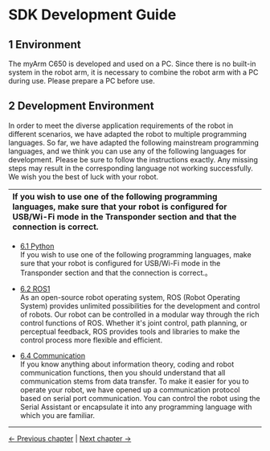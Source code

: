 # SDK Development Guide

## 1 Environment

The myArm C650 is developed and used on a PC. Since there is no built-in system in the robot arm, it is necessary to combine the robot arm with a PC during use. Please prepare a PC before use.

## 2 Development Environment

In order to meet the diverse application requirements of the robot in different scenarios, we have adapted the robot to multiple programming languages. So far, we have adapted the following mainstream programming languages, and we think you can use any of the following languages for development. Please be sure to follow the instructions exactly. Any missing steps may result in the corresponding language not working successfully. We wish you the best of luck with your robot.

| **If you wish to use one of the following programming languages, make sure that your robot is configured for USB/Wi-Fi mode in the Transponder section and that the connection is correct.** |
| :-------------------------------------------------------------------------------------------------------------|

- [6.1 Python](./6.1-BasedOnPythonDevelopmentAndUse/1_download.md)<br>
  If you wish to use one of the following programming languages, make sure that your robot is configured for USB/Wi-Fi mode in the Transponder section and that the connection is correct.。<br>

- [6.2 ROS1](./6.2-DevelopmentAndUseBasedOnROS1/1_download.md)<br>As an open-source robot operating system, ROS (Robot Operating System) provides unlimited possibilities for the development and control of robots. Our robot can be controlled in a modular way through the rich control functions of ROS. Whether it's joint control, path planning, or perceptual feedback, ROS provides tools and libraries to make the control process more flexible and efficient.</br>


- [6.4 Communication](./6.4-DevelopmentBasedOnCommunicationProtocolPackage//5.4.1-CommunicationDoc.md)<br>
  If you know anything about information theory, coding and robot communication functions, then you should understand that all communication stems from data transfer. To make it easier for you to operate your robot, we have opened up a communication protocol based on serial port communication. You can control the robot using the Serial Assistant or encapsulate it into any programming language with which you are familiar.

---

[← Previous chapter](../5-BasicFunctions/5.1-Minirobot/README.md) | [Next chapter →](../7-SuccessfulCases/7-SuccessfulCases.md)